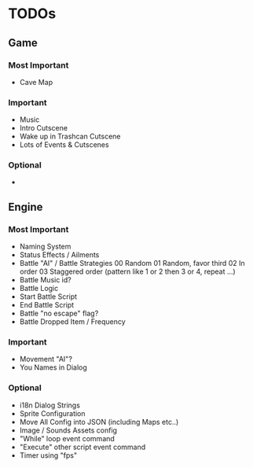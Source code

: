 # TODOs

## Game

### Most Important
   * Cave Map

### Important
   * Music
   * Intro Cutscene
   * Wake up in Trashcan Cutscene
   * Lots of Events & Cutscenes

### Optional
   *

## Engine

### Most Important
   * Naming System
   * Status Effects / Ailments
   * Battle "AI" / Battle Strategies
        00	Random
        01	Random, favor third
        02	In order
        03	Staggered order (pattern like 1 or 2 then 3 or 4, repeat ...)
   * Battle Music id?
   * Battle Logic
   * Start Battle Script
   * End Battle Script
   * Battle "no escape" flag?
   * Battle Dropped Item / Frequency

### Important
   * Movement "AI"?
   * You Names in Dialog

### Optional
   * i18n Dialog Strings
   * Sprite Configuration
   * Move All Config into JSON (including Maps etc..)
   * Image / Sounds Assets config
   * "While" loop event command
   * "Execute" other script event command
   * Timer using "fps"
